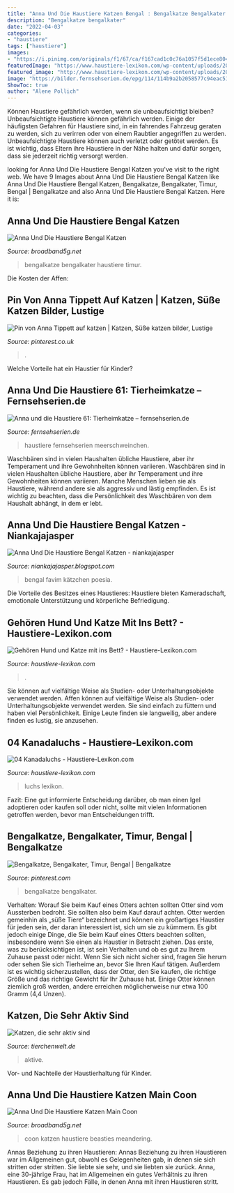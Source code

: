 ```yaml
---
title: "Anna Und Die Haustiere Katzen Bengal : Bengalkatze Bengalkater Haustiere Timur"
description: "Bengalkatze bengalkater"
date: "2022-04-03"
categories:
- "haustiere"
tags: ["haustiere"]
images:
- "https://i.pinimg.com/originals/f1/67/ca/f167cad1c0c76a1057f5d1ece8041bf0.jpg"
featuredImage: "https://www.haustiere-lexikon.com/wp-content/uploads/2019/03/04-Kanadaluchs.jpg"
featured_image: "http://www.haustiere-lexikon.com/wp-content/uploads/2018/05/01-Titelbild.jpg"
image: "https://bilder.fernsehserien.de/epg/114/114b9a2b2058577c94eac5139eba7323291b8099_b.jpg"
ShowToc: true
author: "Alene Pollich"
---
```



Können Haustiere gefährlich werden, wenn sie unbeaufsichtigt bleiben?
Unbeaufsichtigte Haustiere können gefährlich werden. Einige der häufigsten Gefahren für Haustiere sind, in ein fahrendes Fahrzeug geraten zu werden, sich zu verirren oder von einem Raubtier angegriffen zu werden. Unbeaufsichtigte Haustiere können auch verletzt oder getötet werden. Es ist wichtig, dass Eltern ihre Haustiere in der Nähe halten und dafür sorgen, dass sie jederzeit richtig versorgt werden.

	

		
looking for Anna Und Die Haustiere Bengal Katzen you've visit to the right web. We have 9 Images about Anna Und Die Haustiere Bengal Katzen like Anna Und Die Haustiere Bengal Katzen, Bengalkatze, Bengalkater, Timur, Bengal | Bengalkatze and also Anna Und Die Haustiere Bengal Katzen. Here it is:
		
    
## Anna Und Die Haustiere Bengal Katzen

<img loading=lazy src="https://i.pinimg.com/originals/f1/67/ca/f167cad1c0c76a1057f5d1ece8041bf0.jpg" onerror="this.onerror=null;this.src='https://tse4.mm.bing.net/th?id=OIP.iojJGuap7Onq9YNHnKQXVgHaG9&amp;pid=15.1';" alt="Anna Und Die Haustiere Bengal Katzen">

_Source: broadband5g.net_

>bengalkatze bengalkater haustiere timur. 

	

Die Kosten der Affen:

    
## Pin Von Anna Tippett Auf Katzen | Katzen, Süße Katzen Bilder, Lustige

<img loading=lazy src="https://i.pinimg.com/736x/fe/55/f4/fe55f4f97956237ec19e681dc37b68c6.jpg" onerror="this.onerror=null;this.src='https://tse1.mm.bing.net/th?id=OIP.fngiMNBskh9-xh9M5wipsAHaNK&amp;pid=15.1';" alt="Pin von Anna Tippett auf katzen | Katzen, Süße katzen bilder, Lustige">

_Source: pinterest.co.uk_

>. 

	

Welche Vorteile hat ein Haustier für Kinder?

    
## Anna Und Die Haustiere 61: Tierheimkatze – Fernsehserien.de

<img loading=lazy src="https://bilder.fernsehserien.de/epg/114/114b9a2b2058577c94eac5139eba7323291b8099_b.jpg" onerror="this.onerror=null;this.src='https://tse1.mm.bing.net/th?id=OIP.rrAh5ABD-lmdJkxHeLAlTAHaLH&amp;pid=15.1';" alt="Anna und die Haustiere 61: Tierheimkatze – fernsehserien.de">

_Source: fernsehserien.de_

>haustiere fernsehserien meerschweinchen. 

	

Waschbären sind in vielen Haushalten übliche Haustiere, aber ihr Temperament und ihre Gewohnheiten können variieren.
Waschbären sind in vielen Haushalten übliche Haustiere, aber ihr Temperament und ihre Gewohnheiten können variieren. Manche Menschen lieben sie als Haustiere, während andere sie als aggressiv und lästig empfinden. Es ist wichtig zu beachten, dass die Persönlichkeit des Waschbären von dem Haushalt abhängt, in dem er lebt.

    
## Anna Und Die Haustiere Bengal Katzen - Niankajajasper

<img loading=lazy src="https://i.pinimg.com/originals/87/77/e3/8777e33f48160c69ad7f7f59fd7d64fd.jpg" onerror="this.onerror=null;this.src='https://tse2.mm.bing.net/th?id=OIP.lrKnzKVIGaVR8d8FmntuKQHaHa&amp;pid=15.1';" alt="Anna Und Die Haustiere Bengal Katzen - niankajajasper">

_Source: niankajajasper.blogspot.com_

>bengal favim kätzchen poesia. 

	

Die Vorteile des Besitzes eines Haustieres: Haustiere bieten Kameradschaft, emotionale Unterstützung und körperliche Befriedigung.

    
## Gehören Hund Und Katze Mit Ins Bett? - Haustiere-Lexikon.com

<img loading=lazy src="http://www.haustiere-lexikon.com/wp-content/uploads/2018/05/01-Titelbild.jpg" onerror="this.onerror=null;this.src='https://tse4.mm.bing.net/th?id=OIP.pHP--t1-dhN9lRkSx9vDJAHaE_&amp;pid=15.1';" alt="Gehören Hund und Katze mit ins Bett? - Haustiere-Lexikon.com">

_Source: haustiere-lexikon.com_

>. 

	

Sie können auf vielfältige Weise als Studien- oder Unterhaltungsobjekte verwendet werden.
Affen können auf vielfältige Weise als Studien- oder Unterhaltungsobjekte verwendet werden. Sie sind einfach zu füttern und haben viel Persönlichkeit. Einige Leute finden sie langweilig, aber andere finden es lustig, sie anzusehen.

    
## 04 Kanadaluchs - Haustiere-Lexikon.com

<img loading=lazy src="https://www.haustiere-lexikon.com/wp-content/uploads/2019/03/04-Kanadaluchs.jpg" onerror="this.onerror=null;this.src='https://tse1.mm.bing.net/th?id=OIP.h2I7eaCDqlUqR7LQG7JREwAAAA&amp;pid=15.1';" alt="04 Kanadaluchs - Haustiere-Lexikon.com">

_Source: haustiere-lexikon.com_

>luchs lexikon. 

	

Fazit: Eine gut informierte Entscheidung darüber, ob man einen Igel adoptieren oder kaufen soll oder nicht, sollte mit vielen Informationen getroffen werden, bevor man Entscheidungen trifft.

    
## Bengalkatze, Bengalkater, Timur, Bengal | Bengalkatze

<img loading=lazy src="https://i.pinimg.com/474x/49/85/e4/4985e4920183d6616c9e4addb3087a58.jpg" onerror="this.onerror=null;this.src='https://tse1.mm.bing.net/th?id=OIP.5DVvqCOY6hSvU_c0smQ-1wAAAA&amp;pid=15.1';" alt="Bengalkatze, Bengalkater, Timur, Bengal | Bengalkatze">

_Source: pinterest.com_

>bengalkatze bengalkater. 

	

Verhalten: Worauf Sie beim Kauf eines Otters achten sollten
Otter sind vom Aussterben bedroht. Sie sollten also beim Kauf darauf achten.
Otter werden gemeinhin als „süße Tiere“ bezeichnet und können ein großartiges Haustier für jeden sein, der daran interessiert ist, sich um sie zu kümmern. Es gibt jedoch einige Dinge, die Sie beim Kauf eines Otters beachten sollten, insbesondere wenn Sie einen als Haustier in Betracht ziehen. Das erste, was zu berücksichtigen ist, ist sein Verhalten und ob es gut zu Ihrem Zuhause passt oder nicht. Wenn Sie sich nicht sicher sind, fragen Sie herum oder sehen Sie sich Tierheime an, bevor Sie Ihren Kauf tätigen. Außerdem ist es wichtig sicherzustellen, dass der Otter, den Sie kaufen, die richtige Größe und das richtige Gewicht für Ihr Zuhause hat. Einige Otter können ziemlich groß werden, andere erreichen möglicherweise nur etwa 100 Gramm (4,4 Unzen).

    
## Katzen, Die Sehr Aktiv Sind

<img loading=lazy src="http://www.tierchenwelt.de/images/stories/haustiere/katzen/katze_aktiv_l.jpg" onerror="this.onerror=null;this.src='https://tse1.mm.bing.net/th?id=OIP.JmPzDUCqSJiRtt5fXavkqQHaE8&amp;pid=15.1';" alt="Katzen, die sehr aktiv sind">

_Source: tierchenwelt.de_

>aktive. 

	

Vor- und Nachteile der Haustierhaltung für Kinder.

    
## Anna Und Die Haustiere Katzen Main Coon

<img loading=lazy src="https://i.pinimg.com/originals/f0/7a/a8/f07aa8ae71c9811a79d55bbd304fd6d1.jpg" onerror="this.onerror=null;this.src='https://tse2.mm.bing.net/th?id=OIP.GGUYYjbjaZOuvB4A_X0augHaJ4&amp;pid=15.1';" alt="Anna Und Die Haustiere Katzen Main Coon">

_Source: broadband5g.net_

>coon katzen haustiere beasties meandering. 

	

Annas Beziehung zu ihren Haustieren: Annas Beziehung zu ihren Haustieren war im Allgemeinen gut, obwohl es Gelegenheiten gab, in denen sie sich stritten oder stritten. Sie liebte sie sehr, und sie liebten sie zurück.
Anna, eine 30-jährige Frau, hat im Allgemeinen ein gutes Verhältnis zu ihren Haustieren. Es gab jedoch Fälle, in denen Anna mit ihren Haustieren stritt.


